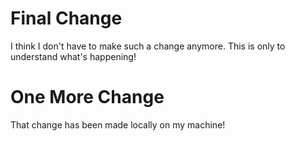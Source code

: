 # Final Change

I think I don't have to make such a change anymore. This is only to understand what's happening!

# One More Change

That change has been made locally on my machine!
